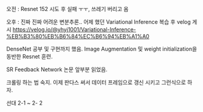오전 : Resnet 152 시도 후 실패 ㅜㅜ, 쓰레기 버리고 옴

오후 : 진짜 진짜 어려운 변분추론.. 어제 했던 Variational Inference 복습 후 velog 게시
https://velog.io/@yhyj1001/Variational-Inference-%EB%B3%80%EB%B6%84%EC%B6%94%EB%A1%A0

DenseNet 공부 및 구현까지 했음. Image Augmentation 및 weight initialization을 동반한 Resnet 훈련.

SR Feedback Network 논문 앞부분 읽었음.

크롤링 하는 법 숙지. 이제 판다스 써서 데이터 프레임으로 갱신 시키고 그런식으로 하자.

선대 2-1 ~ 2- 2
